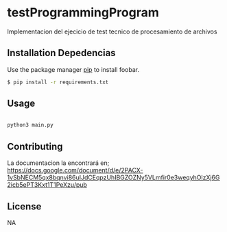 # testProgrammingProgram

Implementacion del ejecicio de test tecnico de procesamiento de archivos

## Installation Depedencias

Use the package manager [pip](https://pip.pypa.io/en/stable/) to install foobar.

```bash
$ pip install -r requirements.txt
```

## Usage

```bash

python3 main.py
```

## Contributing
La documentacion la encontrará en;
https://docs.google.com/document/d/e/2PACX-1vSbNECM5qx8bqnvi86uIJdCEqpzUhIBGZOZNy5VLmfir0e3weqyhOlzXj6G2icb5ePT3Kxt1T1PeXzu/pub


## License
NA
